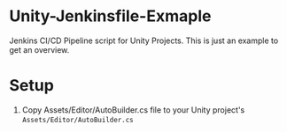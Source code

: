 # Unity-Jenkinsfile-Exmaple

Jenkins CI/CD Pipeline script for Unity Projects. This is just an example to get an overview. 

# Setup

1. Copy Assets/Editor/AutoBuilder.cs file to your Unity project's `Assets/Editor/AutoBuilder.cs`

